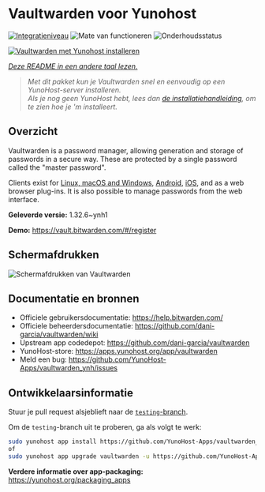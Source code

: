 <!--
NB: Deze README is automatisch gegenereerd door <https://github.com/YunoHost/apps/tree/master/tools/readme_generator>
Hij mag NIET handmatig aangepast worden.
-->

# Vaultwarden voor Yunohost

[![Integratieniveau](https://apps.yunohost.org/badge/integration/vaultwarden)](https://ci-apps.yunohost.org/ci/apps/vaultwarden/)
![Mate van functioneren](https://apps.yunohost.org/badge/state/vaultwarden)
![Onderhoudsstatus](https://apps.yunohost.org/badge/maintained/vaultwarden)

[![Vaultwarden met Yunohost installeren](https://install-app.yunohost.org/install-with-yunohost.svg)](https://install-app.yunohost.org/?app=vaultwarden)

*[Deze README in een andere taal lezen.](./ALL_README.md)*

> *Met dit pakket kun je Vaultwarden snel en eenvoudig op een YunoHost-server installeren.*  
> *Als je nog geen YunoHost hebt, lees dan [de installatiehandleiding](https://yunohost.org/install), om te zien hoe je 'm installeert.*

## Overzicht

Vaultwarden is a password manager, allowing generation and storage of passwords in a secure way. These are protected by a single password called the "master password".

Clients exist for [Linux, macOS and Windows](https://bitwarden.com/#download), [Android](https://play.google.com/store/apps/details?id=com.x8bit.bitwarden), [iOS](https://itunes.apple.com/app/bitwarden-free-password-manager/id1137397744?mt=8), and as a web browser plug-ins. It is also possible to manage passwords from the web interface.


**Geleverde versie:** 1.32.6~ynh1

**Demo:** <https://vault.bitwarden.com/#/register>

## Schermafdrukken

![Schermafdrukken van Vaultwarden](./doc/screenshots/screenshot1.png)

## Documentatie en bronnen

- Officiele gebruikersdocumentatie: <https://help.bitwarden.com/>
- Officiele beheerdersdocumentatie: <https://github.com/dani-garcia/vaultwarden/wiki>
- Upstream app codedepot: <https://github.com/dani-garcia/vaultwarden>
- YunoHost-store: <https://apps.yunohost.org/app/vaultwarden>
- Meld een bug: <https://github.com/YunoHost-Apps/vaultwarden_ynh/issues>

## Ontwikkelaarsinformatie

Stuur je pull request alsjeblieft naar de [`testing`-branch](https://github.com/YunoHost-Apps/vaultwarden_ynh/tree/testing).

Om de `testing`-branch uit te proberen, ga als volgt te werk:

```bash
sudo yunohost app install https://github.com/YunoHost-Apps/vaultwarden_ynh/tree/testing --debug
of
sudo yunohost app upgrade vaultwarden -u https://github.com/YunoHost-Apps/vaultwarden_ynh/tree/testing --debug
```

**Verdere informatie over app-packaging:** <https://yunohost.org/packaging_apps>
